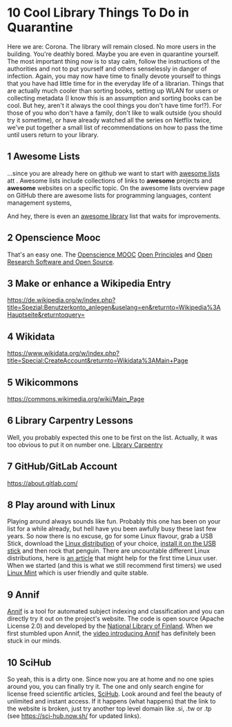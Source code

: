 # 10 Cool Library Things To Do in Quarantine

Here we are: Corona. The library will remain closed. No more users in the building. You're deathly bored. Maybe you are even in quarantine yourself. The most important thing now is to stay calm, follow the instructions of the authorities and not to put yourself and others senselessly in danger of infection. Again, you may now have time to finally devote yourself to things that you have had little time for in the everyday life of a librarian. Things that are actually much cooler than sorting books, setting up WLAN for users or collecting metadata (I know this is an assumption and sorting books can be cool. But hey, aren't it always the cool things you don't have time for!?). For those of you who don't have a family, don't like to walk outside (you should try it sometime), or have already watched all the series on Netflix twice, we've put together a small list of recommendations on how to pass the time until users return to your library.

## 1 Awesome Lists

...since you are already here on github we want to start with [awesome lists](https://github.com/sindresorhus/awesome) att . Awesome lists include collections of links to __awesome__ projects and __awesome__ websites on a specific topic. On the awesome lists overview page on GitHub there are awesome lists for programming languages, content management systems, 

And hey, there is even an [awesome library](https://github.com/ubleipzig/awesome-library) list that waits for improvements.

## 2 Openscience Mooc

That's an easy one. The [Openscience MOOC](https://opensciencemooc.eu/) [Open Principles](https://opensciencemooc.eu/modules/open-principles/) and [Open Research Software and Open Source](https://opensciencemooc.eu/modules/open-research-software-and-open-source/).

## 3 Make or enhance a Wikipedia Entry

https://de.wikipedia.org/w/index.php?title=Spezial:Benutzerkonto_anlegen&uselang=en&returnto=Wikipedia%3AHauptseite&returntoquery=

## 4 Wikidata

https://www.wikidata.org/w/index.php?title=Special:CreateAccount&returnto=Wikidata%3AMain+Page

## 5 Wikicommons

https://commons.wikimedia.org/wiki/Main_Page

## 6 Library Carpentry Lessons

Well, you probably expected this one to be first on the list. Actually, it was too obvious to put it on number one. [Library Carpentry](https://librarycarpentry.org/)


## 7 GitHub/GitLab Account

https://about.gitlab.com/


## 8 Play around with Linux

Playing around always sounds like fun. Probably this one has been on your list for a while already, but hell have you been awfully busy these last few years. So now there is no excuse, go for some Linux flavour, grab a USB Stick, download the [Linux distribution](https://distrowatch.com/) of your choice, [install it on the USB stick](https://www.pendrivelinux.com/) and then rock that penguin. There are uncountable different Linux distributions, here is [an article](https://www.techradar.com/best/best-linux-distros) that might help for the first time Linux user. When we started (and this is what we still recommend first timers) we used [Linux Mint](https://linuxmint.com/) which is user friendly and quite stable.

## 9 Annif

[Annif](http://annif.org/) is a tool for automated subject indexing and classification and you can directly try it out on the project's website. The code is open source (Apache License 2.0) and developed by the [National Library of Finland](https://www.kansalliskirjasto.fi/en/). When we first stumbled upon Annif, the [video introducing Annif](https://vimeo.com/212577974) has definitely been stuck in our minds.

## 10 SciHub

So yeah, this is a dirty one. Since now you are at home and no one spies around you, you can finally try it. The one and only search engine for license freed scientific articles, [SciHub](https://sci-hub.se/). Look around and feel the beauty of unlimited and instant access. If it happens (what happens) that the link to the website is broken, just try another top level domain like .si, .tw or .tp (see <https://sci-hub.now.sh/> for updated links). 
